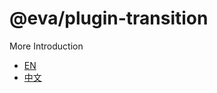 # @eva/plugin-transition

More Introduction

- [EN](https://eva.js.org)
- [中文](https://eva-engine.gitee.io)
